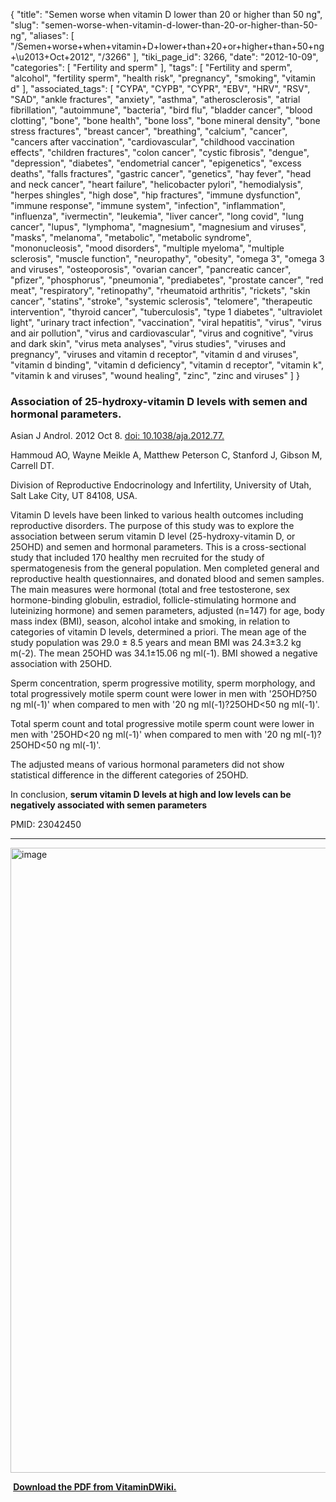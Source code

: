 {
    "title": "Semen worse when vitamin D lower than 20 or higher than 50 ng",
    "slug": "semen-worse-when-vitamin-d-lower-than-20-or-higher-than-50-ng",
    "aliases": [
        "/Semen+worse+when+vitamin+D+lower+than+20+or+higher+than+50+ng+\u2013+Oct+2012",
        "/3266"
    ],
    "tiki_page_id": 3266,
    "date": "2012-10-09",
    "categories": [
        "Fertility and sperm"
    ],
    "tags": [
        "Fertility and sperm",
        "alcohol",
        "fertility sperm",
        "health risk",
        "pregnancy",
        "smoking",
        "vitamin d"
    ],
    "associated_tags": [
        "CYPA",
        "CYPB",
        "CYPR",
        "EBV",
        "HRV",
        "RSV",
        "SAD",
        "ankle fractures",
        "anxiety",
        "asthma",
        "atherosclerosis",
        "atrial fibrillation",
        "autoimmune",
        "bacteria",
        "bird flu",
        "bladder cancer",
        "blood clotting",
        "bone",
        "bone health",
        "bone loss",
        "bone mineral density",
        "bone stress fractures",
        "breast cancer",
        "breathing",
        "calcium",
        "cancer",
        "cancers after vaccination",
        "cardiovascular",
        "childhood vaccination effects",
        "children fractures",
        "colon cancer",
        "cystic fibrosis",
        "dengue",
        "depression",
        "diabetes",
        "endometrial cancer",
        "epigenetics",
        "excess deaths",
        "falls fractures",
        "gastric cancer",
        "genetics",
        "hay fever",
        "head and neck cancer",
        "heart failure",
        "helicobacter pylori",
        "hemodialysis",
        "herpes shingles",
        "high dose",
        "hip fractures",
        "immune dysfunction",
        "immune response",
        "immune system",
        "infection",
        "inflammation",
        "influenza",
        "ivermectin",
        "leukemia",
        "liver cancer",
        "long covid",
        "lung cancer",
        "lupus",
        "lymphoma",
        "magnesium",
        "magnesium and viruses",
        "masks",
        "melanoma",
        "metabolic",
        "metabolic syndrome",
        "mononucleosis",
        "mood disorders",
        "multiple myeloma",
        "multiple sclerosis",
        "muscle function",
        "neuropathy",
        "obesity",
        "omega 3",
        "omega 3 and viruses",
        "osteoporosis",
        "ovarian cancer",
        "pancreatic cancer",
        "pfizer",
        "phosphorus",
        "pneumonia",
        "prediabetes",
        "prostate cancer",
        "red meat",
        "respiratory",
        "retinopathy",
        "rheumatoid arthritis",
        "rickets",
        "skin cancer",
        "statins",
        "stroke",
        "systemic sclerosis",
        "telomere",
        "therapeutic intervention",
        "thyroid cancer",
        "tuberculosis",
        "type 1 diabetes",
        "ultraviolet light",
        "urinary tract infection",
        "vaccination",
        "viral hepatitis",
        "virus",
        "virus and air pollution",
        "virus and cardiovascular",
        "virus and cognitive",
        "virus and dark skin",
        "virus meta analyses",
        "virus studies",
        "viruses and pregnancy",
        "viruses and vitamin d receptor",
        "vitamin d and viruses",
        "vitamin d binding",
        "vitamin d deficiency",
        "vitamin d receptor",
        "vitamin k",
        "vitamin k and viruses",
        "wound healing",
        "zinc",
        "zinc and viruses"
    ]
}


### Association of 25-hydroxy-vitamin D levels with semen and hormonal parameters.

Asian J Androl. 2012 Oct 8. [doi: 10.1038/aja.2012.77.](https://doi.org/10.1038/aja.2012.77.) 

Hammoud AO, Wayne Meikle A, Matthew Peterson C, Stanford J, Gibson M, Carrell DT.

Division of Reproductive Endocrinology and Infertility, University of Utah, Salt Lake City, UT 84108, USA.

Vitamin D levels have been linked to various health outcomes including reproductive disorders. The purpose of this study was to explore the association between serum vitamin D level (25-hydroxy-vitamin D, or 25OHD) and semen and hormonal parameters. This is a cross-sectional study that included 170 healthy men recruited for the study of spermatogenesis from the general population. Men completed general and reproductive health questionnaires, and donated blood and semen samples. The main measures were hormonal (total and free testosterone, sex hormone-binding globulin, estradiol, follicle-stimulating hormone and luteinizing hormone) and semen parameters, adjusted (n=147) for age, body mass index (BMI), season, alcohol intake and smoking, in relation to categories of vitamin D levels, determined a priori. The mean age of the study population was 29.0 ± 8.5 years and mean BMI was 24.3±3.2 kg m(-2). The mean 25OHD was 34.1±15.06 ng ml(-1). BMI showed a negative association with 25OHD. 

Sperm concentration, sperm progressive motility, sperm morphology, and total progressively motile sperm count were lower in men with '25OHD?50 ng ml(-1)' when compared to men with '20 ng ml(-1)?25OHD<50 ng ml(-1)'. 

Total sperm count and total progressive motile sperm count were lower in men with '25OHD<20 ng ml(-1)' when compared to men with '20 ng ml(-1)?25OHD<50 ng ml(-1)'. 

The adjusted means of various hormonal parameters did not show statistical difference in the different categories of 25OHD. 

In conclusion,  **serum vitamin D levels at high and low levels can be negatively associated with semen parameters** 

PMID: 23042450 

---

<img src="https://d378j1rmrlek7x.cloudfront.net/attachments/jpeg/hammoud-t1.jpg" alt="image" width="1000">

 **<i class="fas fa-file-pdf" style="margin-right: 0.3em;"></i><a href="https://d378j1rmrlek7x.cloudfront.net/attachments/pdf/hammound-2012.pdf">Download the PDF from VitaminDWiki.</a>**